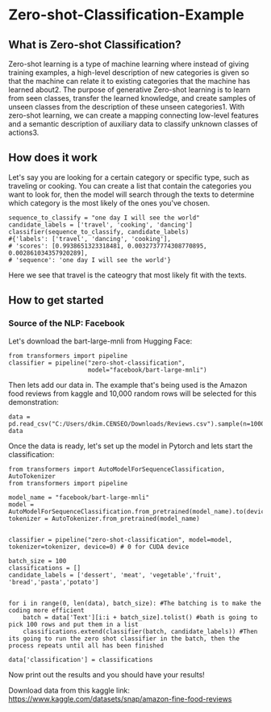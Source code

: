 # Zero-shot-Classification-Example

## What is Zero-shot Classification?

Zero-shot learning is a type of machine learning where instead of giving training examples, a high-level description of new categories is given so that the machine can relate it to existing categories that the machine has learned about2. The purpose of generative Zero-shot learning is to learn from seen classes, transfer the learned knowledge, and create samples of unseen classes from the description of these unseen categories1. With zero-shot learning, we can create a mapping connecting low-level features and a semantic description of auxiliary data to classify unknown classes of actions3.

## How does it work

Let's say you are looking for a certain category or specific type, such as traveling or cooking. You can create a list that contain the categories you want to look for, then the model will search through the texts to determine which category is the most likely of the ones you've chosen.

```
sequence_to_classify = "one day I will see the world"
candidate_labels = ['travel', 'cooking', 'dancing']
classifier(sequence_to_classify, candidate_labels)
#{'labels': ['travel', 'dancing', 'cooking'],
# 'scores': [0.9938651323318481, 0.0032737774308770895, 0.002861034357920289],
# 'sequence': 'one day I will see the world'}

```
Here we see that travel is the cateogry that most likely fit with the texts.

## How to get started

### Source of the NLP: Facebook

Let's download the bart-large-mnli from Hugging Face:

```
from transformers import pipeline
classifier = pipeline("zero-shot-classification",
                      model="facebook/bart-large-mnli")

```

Then lets add our data in. The example that's being used is the Amazon food reviews from kaggle and 10,000 random rows will be selected for this demonstration:

```
data = pd.read_csv("C:/Users/dkim.CENSEO/Downloads/Reviews.csv").sample(n=10000)
data

```

Once the data is ready, let's set up the model in Pytorch and lets start the classification:

```
from transformers import AutoModelForSequenceClassification, AutoTokenizer
from transformers import pipeline

model_name = "facebook/bart-large-mnli"
model = AutoModelForSequenceClassification.from_pretrained(model_name).to(device)
tokenizer = AutoTokenizer.from_pretrained(model_name)


classifier = pipeline("zero-shot-classification", model=model, tokenizer=tokenizer, device=0) # 0 for CUDA device

batch_size = 100
classifications = [] 
candidate_labels = ['dessert', 'meat', 'vegetable','fruit', 'bread','pasta','potato']


for i in range(0, len(data), batch_size): #The batching is to make the coding more efficient
    batch = data['Text'][i:i + batch_size].tolist() #bath is going to pick 100 rows and put them in a list
    classifications.extend(classifier(batch, candidate_labels)) #Then its going to run the zero shot classifier in the batch, then the process repeats until all has been finished

data['classification'] = classifications 

```

Now print out the results and you should have your results!



Download data from this kaggle link: https://www.kaggle.com/datasets/snap/amazon-fine-food-reviews
